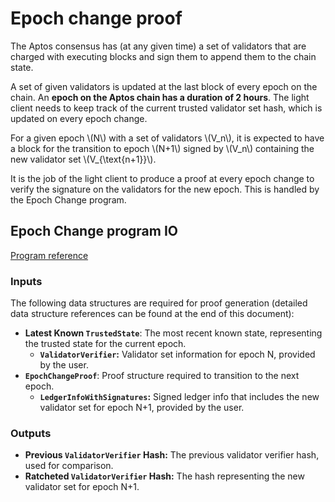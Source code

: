 # Epoch change proof

The Aptos consensus has (at any given time) a set of validators that are charged with executing blocks and sign them to
append them to the chain state.

A set of given validators is updated at the last block of every epoch on the chain. An **epoch on the Aptos chain has a
duration of 2 hours**. The light client needs to keep track of the current trusted validator set hash, which is
updated on every epoch change.

For a given epoch \\(N\\) with a set of validators \\(V_n\\), it is expected to have a block for the transition to
epoch \\(N+1\\) signed by \\(V_n\\) containing the new validator set \\(V_{\text{n+1}}\\).

It is the job of the light client to produce a proof at every epoch change to verify the signature on the validators for
the new epoch. This is handled by the Epoch Change program.

## Epoch Change program IO

[Program reference](https://github.com/lurk-lab/zk-light-clients/blob/dev/aptos/programs/epoch-change/src/main.rs)

### Inputs

The following data structures are required for proof generation (detailed data structure references can be found at the
end of this document):

- **Latest Known `TrustedState`**: The most recent known state, representing the trusted state for the current epoch.
    - **`ValidatorVerifier`:** Validator set information for epoch N, provided by the user.
- **`EpochChangeProof`**: Proof structure required to transition to the next epoch.
    - **`LedgerInfoWithSignatures`:** Signed ledger info that includes the new validator set for epoch N+1, provided by
      the user.

### Outputs

- **Previous `ValidatorVerifier` Hash:** The previous validator verifier hash, used for comparison.
- **Ratcheted `ValidatorVerifier` Hash:** The hash representing the new validator set for epoch N+1.
